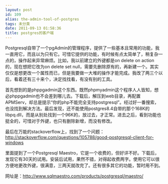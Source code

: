 ```yaml
---
layout: post
id: 109
alias: the-admin-tool-of-postgres
tags: 未分类
date: 2011-09-13 01:58:36
title: postgres的客户端
---
```


Postgresql自带了一个pgAdmin的管理程序，提供了一些基本且常用的功能，我一直用它，而且以为只有它。可惜它提供的功能，有时候有点太简单了，稍复杂一点的，操作起来异常麻烦。比如，我以前建立的外键都是on delete on action的，现在想把它改为on delete set null，需要先删除原有的，再新建一个。其实仅仅是想更改一个属性而已，但是我要做一大堆的操作才能完成。我改了两三个以后，看着还有三十来个，决定找找看，有没有别的工具。 

首先想到的是phppgadmin这个东西。既然phpmyadmin这个程序人人皆知，想必phppgadmin也不会差到哪儿去。下载后，解压到web目录，再配置APMServ，却总是提示“你的php不能完全支持postgresql”。经过好一番搜索，也没找到解决方法。最后发现，还不能使用postgres8.4自带的那个168K的libpq.dll，而是从别处找到一个96K的，放过去，才正常。进去之后，看到功能也挺全的，可惜对于外键，也只有删除新增，而没有修改。

最后在万能的stackoverflow上，找到了一个问题：
http://stackoverflow.com/questions/105788/good-postgresql-client-for-windows

里面提到了一个Postgresql Maestro，它是一个收费的，但好评不好。下载后，发现它有30天的试用。安装后试用，果然不错，对得起收费两字。使用它可以很方便地更改外键，很满意，三两天就改完了。还有很多其它的功能，暂时用不到。

网址是：http://www.sqlmaestro.com/products/postgresql/maestro/
